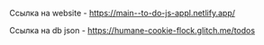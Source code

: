 Ссылка на website - https://main--to-do-js-appl.netlify.app/

Ссылка на db json - https://humane-cookie-flock.glitch.me/todos